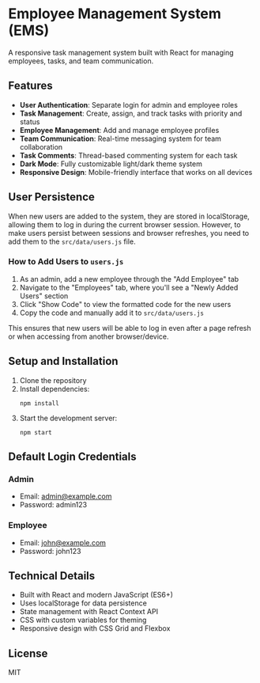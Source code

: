 # Employee Management System (EMS)

A responsive task management system built with React for managing employees, tasks, and team communication.

## Features

- **User Authentication**: Separate login for admin and employee roles
- **Task Management**: Create, assign, and track tasks with priority and status
- **Employee Management**: Add and manage employee profiles
- **Team Communication**: Real-time messaging system for team collaboration
- **Task Comments**: Thread-based commenting system for each task
- **Dark Mode**: Fully customizable light/dark theme system
- **Responsive Design**: Mobile-friendly interface that works on all devices

## User Persistence

When new users are added to the system, they are stored in localStorage, allowing them to log in during the current browser session. However, to make users persist between sessions and browser refreshes, you need to add them to the `src/data/users.js` file.

### How to Add Users to `users.js`

1. As an admin, add a new employee through the "Add Employee" tab
2. Navigate to the "Employees" tab, where you'll see a "Newly Added Users" section 
3. Click "Show Code" to view the formatted code for the new users
4. Copy the code and manually add it to `src/data/users.js`

This ensures that new users will be able to log in even after a page refresh or when accessing from another browser/device.

## Setup and Installation

1. Clone the repository
2. Install dependencies:
   ```
   npm install
   ```
3. Start the development server:
   ```
   npm start
   ```

## Default Login Credentials

### Admin
- Email: admin@example.com
- Password: admin123

### Employee
- Email: john@example.com
- Password: john123

## Technical Details

- Built with React and modern JavaScript (ES6+)
- Uses localStorage for data persistence
- State management with React Context API
- CSS with custom variables for theming
- Responsive design with CSS Grid and Flexbox

## License

MIT
